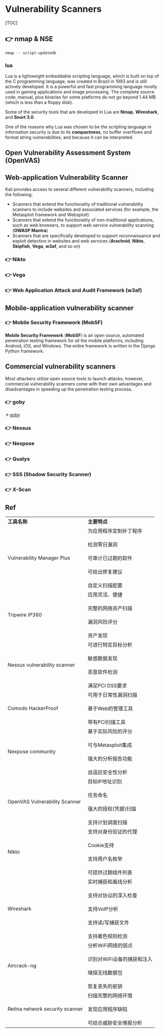 # Vulnerability Scanners

[TOC]



## 👉 nmap & NSE

`nmap -- script-updatedb`


### lua
Lua is a lightweight embeddable scripting language, which is built on top of the C programming language, was created in Brazil in 1993 and is still actively developed. It is a powerful and fast programming language mostly used in gaming applications and image processing. The complete source code, manual, plus binaries for some platforms do not go beyond 1.44 MB (which is less than a floppy disk). 

Some of the security tools that are developed in Lua are **Nmap**, **Wireshark**, and **Snort 3.0**.

One of the reasons why Lua was chosen to be the scripting language in information security is due to its **compactness**, no buffer overflows and format string vulnerabilities, and because it can be interpreted.



## Open Vulnerability Assessment System (OpenVAS)



## Web-application Vulnerability Scanner
Kali provides access to several different vulnerability scanners, including the following:

- Scanners that extend the functionality of traditional vulnerability scanners to include websites and associated services (for example, the Metasploit framework and Websploit)
- Scanners that extend the functionality of non-traditional applications, such as web browsers, to support web service vulnerability scanning (**OWASP Mantra**)
- Scanners that are specifically developed to support reconnaissance and exploit detection in websites and web services (**Arachnid**, **Nikto**, **Skipfish**, **Vega**, **w3af**, and so on)


### 👉 Nikto


### 👉 Vega


### 👉 Web Application Attack and Audit Framework (w3af)



## Mobile-application vulnerability scanner

### 👉 Mobile Security Framework (MobSF)
**Mobile Security Framework** (**MobSF**) is an open source, automated penetration testing framework for all the mobile platforms, including Android, iOS, and Windows. The entire framework is written in the Django Python framework.



## Commercial vulnerability scanners
Most attackers utilize open source tools to launch attacks; however, commercial vulnerability scanners come with their own advantages and disadvantages in speeding up the penetration testing process.


### 👉 goby
↗ [goby](../../../../../☠️%20Kill%20Chain%20&%20Security%20Tool%20Box/Reconnaissance%20&%20Exploration/goby.md)


### 👉 Nessus


### 👉 Nexpose


### 👉 Qualys


### 👉 SSS (Shadow Security Scanner)


### 👉 X-Scan



## Ref
[最受渗透测试工程师欢迎的10款漏洞扫描工具 (2023版)]: https://www.secrss.com/articles/55445

|   |   |
|---|---|
|**工具名称**|**主要特点**|
|Vulnerability Manager Plus|为应用程序定制补丁程序<br><br>检测零日漏洞<br><br>可审计已过期的软件<br><br>可给出修复建议<br><br>自定义扫描配置|
|Tripwire IP360|应用灵活、便捷<br><br>完整的网络资产扫描<br><br>漏洞风险评分<br><br>资产发现|
|Nessus vulnerability scanner|可进行特定目标分析<br><br>敏感数据发现<br><br>恶意软件检测<br><br>满足PCI DSS要求|
|Comodo HackerProof|可用于日常性漏洞扫描<br><br>基于Web的管理工具<br><br>带有PCI扫描工具|
|Nexpose community|基于实际风险的评分<br><br>可与Metasploit集成<br><br>强大的分析报告功能<br><br>自适应安全性分析|
|OpenVAS Vulnerability Scanner|目标IP地址识别<br><br>任务命名<br><br>强大的授权(凭据)扫描<br><br>支持计划调度扫描|
|Nikto|支持对身份验证的代理<br><br>Cookie支持<br><br>支持用户名枚举<br><br>可提供过期组件列表|
|Wireshark|实时捕获和离线分析<br><br>支持对协议的深入检查<br><br>支持VoIP分析<br><br>支持读/写捕获文件<br><br>支持着色规则检测|
|Aircrack-ng|分析WiFi网络的弱点<br><br>识别对WiFi设备的捕获和注入<br><br>嗅探无线数据包<br><br>恢复丢失的密钥|
|Retina network security scanner|扫描完整的网络环境<br><br>发现应用程序缺陷<br><br>可结合威胁安全情报分析|